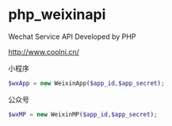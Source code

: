 # php_weixinapi
Wechat Service API Developed by PHP

http://www.coolni.cn/

小程序
```php
$wxApp = new WeixinApp($app_id,$app_secret);
```


公众号
```php
$wxMP = new WeixinMP($app_id,$app_secret);
```
